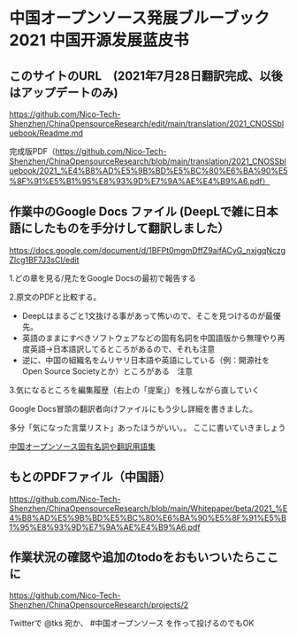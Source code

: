 # 中国オープンソース発展ブルーブック 2021 中国开源发展蓝皮书

## このサイトのURL　(2021年7月28日翻訳完成、以後はアップデートのみ)

https://github.com/Nico-Tech-Shenzhen/ChinaOpensourceResearch/edit/main/translation/2021_CNOSSbluebook/Readme.md

完成版PDF（https://github.com/Nico-Tech-Shenzhen/ChinaOpensourceResearch/blob/main/translation/2021_CNOSSbluebook/2021_%E4%B8%AD%E5%9B%BD%E5%BC%80%E6%BA%90%E5%8F%91%E5%B1%95%E8%93%9D%E7%9A%AE%E4%B9%A6.pdf）


##  作業中のGoogle Docs ファイル (DeepLで雑に日本語にしたものを手分けして翻訳しました）

https://docs.google.com/document/d/1BFPt0mgmDffZ9aifACyG_nxjgqNczgZlcg1BF7J3sCI/edit

1.どの章を見る/見たをGoogle Docsの最初で報告する

2.原文のPDFと比較する。

  -  DeepLはまるごと1文抜ける事があって怖いので、そこを見つけるのが最優先。
  -  英語のままにすべきソフトウェアなどの固有名詞を中国語版から無理やり再度英語→日本語訳してるところがあるので、それも注意
  -  逆に、中国の組織名をムリヤリ日本語や英語にしている（例：開源社をOpen Source Societyとか）ところがある　注意

3.気になるところを編集履歴（右上の「提案」）を残しながら直していく

Google Docs冒頭の翻訳者向けファイルにもう少し詳細を書きました。

多分「気になった言葉リスト」あったほうがいい。。
ここに書いていきましょう

[中国オープンソース固有名詞や翻訳用語集](https://docs.google.com/spreadsheets/d/11hnm1ORdUP6BtvaUJo2Ow70VQQ8dU6v1vRaPdzyM_oY/edit#gid=0)



## もとのPDFファイル（中国語）

https://github.com/Nico-Tech-Shenzhen/ChinaOpensourceResearch/blob/main/Whitepaper/beta/2021_%E4%B8%AD%E5%9B%BD%E5%BC%80%E6%BA%90%E5%8F%91%E5%B1%95%E8%93%9D%E7%9A%AE%E4%B9%A6.pdf

## 作業状況の確認や追加のtodoをおもいついたらここに

https://github.com/Nico-Tech-Shenzhen/ChinaOpensourceResearch/projects/2

Twitterで @tks 宛か、 #中国オープンソース を作って投げるのでもOK
